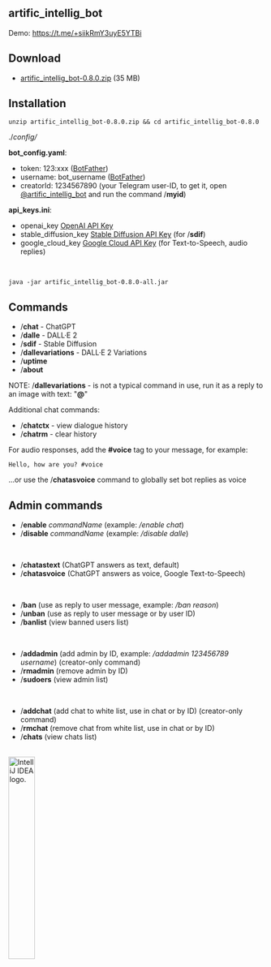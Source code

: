 artific_intellig_bot
--------------------

Demo: https://t.me/+siikRmY3uyE5YTBi


Download
--------

- [artific_intellig_bot-0.8.0.zip](https://github.com/Helltar/artific_intellig_bot/releases/download/0.8.0/artific_intellig_bot-0.8.0.zip) (35 MB)

Installation
------------

```
unzip artific_intellig_bot-0.8.0.zip && cd artific_intellig_bot-0.8.0
```

./_config/_

**bot_config.yaml**:

- token: 123:xxx ([BotFather](https://t.me/BotFather))
- username: bot_username ([BotFather](https://t.me/BotFather))
- creatorId: 1234567890 (your Telegram user-ID, to get it, open [@artific_intellig_bot](https://t.me/artific_intellig_bot) and run the command /**myid**)

**api_keys.ini**:

- openai_key [OpenAI API Key](https://platform.openai.com/account/api-keys)
- stable_diffusion_key [Stable Diffusion API Key](https://beta.dreamstudio.ai/account) (for /**sdif**)
- google_cloud_key [Google Cloud API Key](https://console.cloud.google.com/apis/credentials) (for Text-to-Speech, audio replies)

<br>

```
java -jar artific_intellig_bot-0.8.0-all.jar
```

Commands
--------

- /**chat** - ChatGPT
- /**dalle** - DALL·E 2
- /**sdif** - Stable Diffusion
- /**dallevariations** - DALL·E 2 Variations
- /**uptime**
- /**about**

NOTE: /**dallevariations** - is not a typical command in use, run it as a reply to an image with text: "**@**"

Additional chat commands:

- /**chatctx** - view dialogue history
- /**chatrm** - clear history

For audio responses, add the **#voice** tag to your message, for example:

`Hello, how are you? #voice`

...or use the /**chatasvoice** command to globally set bot replies as voice

Admin commands
--------------

- /**enable** _commandName_ (example: _/enable chat_)
- /**disable** _commandName_ (example: _/disable dalle_)
<br>

- /**chatastext** (ChatGPT answers as text, default)
- /**chatasvoice** (ChatGPT answers as voice, Google Text-to-Speech)
<br>

- /**ban** (use as reply to user message, example: _/ban reason_)
- /**unban** (use as reply to user message or by user ID)
- /**banlist** (view banned users list)
<br>

- /**addadmin** (add admin by ID, example: _/addadmin 123456789 username_) (creator-only command)
- /**rmadmin** (remove admin by ID)
- /**sudoers** (view admin list)
<br>

- /**addchat** (add chat to white list, use in chat or by ID) (creator-only command)
- /**rmchat** (remove chat from white list, use in chat or by ID)
- /**chats** (view chats list)

<br>
<a href="https://jb.gg/OpenSourceSupport"><img src="https://resources.jetbrains.com/storage/products/company/brand/logos/IntelliJ_IDEA.png" alt="IntelliJ IDEA logo." width="32%"></a>
